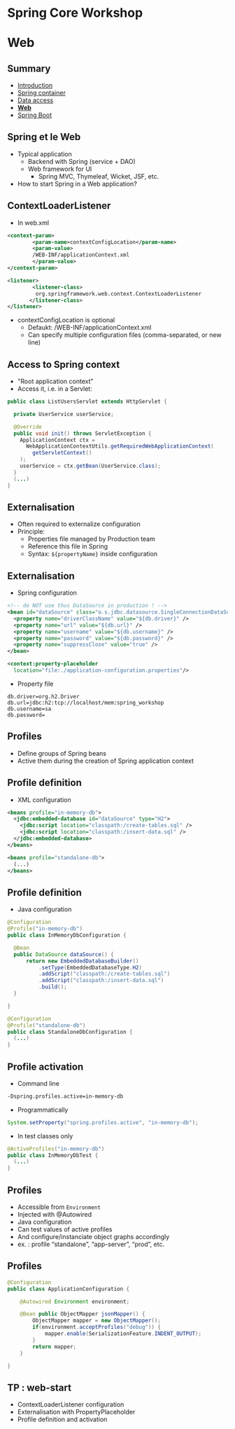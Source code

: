 # Spring Core Workshop<br><br><i class="fa fa-globe" aria-hidden="true"></i>Web
<!-- .slide: class="page-title" -->



## Summary

<!-- .slide: class="toc" -->

*   [Introduction](#/1)
*   [Spring container](#/2)
*   [Data access](#/3)
*   **[Web](#/4)**
*   [Spring Boot](#/5)



## Spring et le Web

*   Typical application
    *   Backend with Spring (service + DAO)
    *   Web framework for UI
        *   Spring MVC, Thymeleaf, Wicket, JSF, etc.
*   How to start Spring in a Web application?



## ContextLoaderListener

*   In web.xml

```xml
<context-param>
    	<param-name>contextConfigLocation</param-name>
    	<param-value>
    	/WEB-INF/applicationContext.xml
    	</param-value>
</context-param>

<listener>
    	<listener-class>
         org.springframework.web.context.ContextLoaderListener
       </listener-class>
</listener>
```

*   contextConfigLocation is optional
    *   Defaukt: /WEB-INF/applicationContext.xml
    *   Can specify multiple configuration files (comma-separated, or new line)



## Access to Spring context

*   "Root application context"
*   Access it, i.e. in a Servlet:

```java
public class ListUsersServlet extends HttpServlet {

  private UserService userService;

  @Override
  public void init() throws ServletException {
    ApplicationContext ctx =
      WebApplicationContextUtils.getRequiredWebApplicationContext(
        getServletContext()
    );
    userService = ctx.getBean(UserService.class);
  }
  (...)
}
```



## Externalisation

*   Often required to externalize configuration
*   Principle:
    *   Properties file managed by Production team
    *   Reference this file in Spring
    *   Syntax: `${propertyName}` inside configuration



## Externalisation

*   Spring configuration

```xml
<!-- do NOT use thus DataSource in production ! -->
<bean id="dataSource" class="o.s.jdbc.datasource.SingleConnectionDataSource">
  <property name="driverClassName" value="${db.driver}" />
  <property name="url" value="${db.url}" />
  <property name="username" value="${db.username}" />
  <property name="password" value="${db.password}" />
  <property name="suppressClose" value="true" />
</bean>

<context:property-placeholder
  location="file:./application-configuration.properties"/>

```

*   Property file

```
db.driver=org.h2.Driver
db.url=jdbc:h2:tcp://localhost/mem:spring_workshop
db.username=sa
db.password=

```



## Profiles

*   Define groups of Spring beans
*   Active them during the creation of Spring application context



## Profile definition

*   XML configuration

```xml
<beans profile="in-memory-db">
  <jdbc:embedded-database id="dataSource" type="H2">
    <jdbc:script location="classpath:/create-tables.sql" />
    <jdbc:script location="classpath:/insert-data.sql" />
  </jdbc:embedded-database>
</beans>

<beans profile="standalone-db">
  (...)
</beans>
```



## Profile definition

*   Java configuration

```java
@Configuration
@Profile("in-memory-db")
public class InMemoryDbConfiguration {

  @Bean
  public DataSource dataSource() {
      return new EmbeddedDatabaseBuilder()
          .setType(EmbeddedDatabaseType.H2)
          .addScript("classpath:/create-tables.sql")
          .addScript("classpath:/insert-data.sql")
          .build();
  }

}

@Configuration
@Profile("standalone-db")
public class StandaloneDbConfiguration {
  (...)
}
```



## Profile activation

*   Command line
```bash
-Dspring.profiles.active=in-memory-db
```

*   Programmatically
```java
System.setProperty("spring.profiles.active", "in-memory-db");
```

*   In test classes only
```java
@ActiveProfiles("in-memory-db")
public class InMemoryDbTest {
  (...)
}
```



## Profiles

*   Accessible from `Environment`
  *   Injected with @Autowired
*   Java configuration
  *   Can test values of active profiles
  *   And configure/instanciate object graphs accordingly
  *   ex. : profile “standalone”, “app-server”, “prod”, etc.



## Profiles

```java
@Configuration
public class ApplicationConfiguration {

	@Autowired Environment environment;

	@Bean public ObjectMapper jsonMapper() {
		ObjectMapper mapper = new ObjectMapper();
		if(environment.acceptProfiles("debug")) {
			mapper.enable(SerializationFeature.INDENT_OUTPUT);
		}
		return mapper;
	}

}
```



<!-- .slide: class="page-questions" -->



## <i class="fa fa-pencil-square-o" aria-hidden="true"></i> TP : web-start

*   ContextLoaderListener configuration
*   Externalisation with PropertyPlaceholder
*   Profile definition and activation
